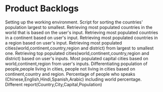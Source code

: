 # Product Backlogs

Setting up the working environment.
Script for sorting the countries' population largest to smallest.
Retrieving most populated countries in the world that is based on the user's input.
Retrieving most populated countries in a continent based on user's input.
Retrieving most populated countries in a region based on user's input.
Retrieving most populated cities(world,continent,country,region and district) from largest to smallest one.
Retrieving top populated cities(world,continent,country,region and district) based on user's inputs.
Most populated capital cities based on world,continent,region from user's inputs.
Differentiating population of people,people living in cities, people not living in cities based on continent,country and region.
Percentage of people who speaks (Chinese,English,Hindi,Spanish,Arabic) including world percentage.
Different report(Country,City,Capital,Population)
